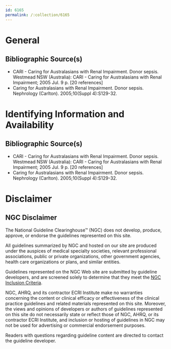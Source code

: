 ```yaml
---
id: 6165
permalink: /:collection/6165
---
```


# General

## Bibliographic Source(s)

- CARI - Caring for Australasians with Renal Impairment. Donor sepsis. Westmead NSW (Australia): CARI - Caring for Australasians with Renal Impairment; 2005 Jul. 9 p. [20 references]
- Caring for Australasians with Renal Impairment. Donor sepsis. Nephrology (Carlton). 2005;10(Suppl 4):S129-32.

# Identifying Information and Availability

## Bibliographic Source(s)

- CARI - Caring for Australasians with Renal Impairment. Donor sepsis. Westmead NSW (Australia): CARI - Caring for Australasians with Renal Impairment; 2005 Jul. 9 p. [20 references]
- Caring for Australasians with Renal Impairment. Donor sepsis. Nephrology (Carlton). 2005;10(Suppl 4):S129-32.

# Disclaimer

## NGC Disclaimer

The National Guideline Clearinghouse™ (NGC) does not develop, produce, approve, or endorse the guidelines represented on this site.

All guidelines summarized by NGC and hosted on our site are produced under the auspices of medical specialty societies, relevant professional associations, public or private organizations, other government agencies, health care organizations or plans, and similar entities.

Guidelines represented on the NGC Web site are submitted by guideline developers, and are screened solely to determine that they meet the [NGC Inclusion Criteria](/help-and-about/summaries/inclusion-criteria).

NGC, AHRQ, and its contractor ECRI Institute make no warranties concerning the content or clinical efficacy or effectiveness of the clinical practice guidelines and related materials represented on this site. Moreover, the views and opinions of developers or authors of guidelines represented on this site do not necessarily state or reflect those of NGC, AHRQ, or its contractor ECRI Institute, and inclusion or hosting of guidelines in NGC may not be used for advertising or commercial endorsement purposes.

Readers with questions regarding guideline content are directed to contact the guideline developer.

